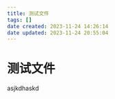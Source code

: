```yaml
---
title: 测试文件
tags: []
date created: 2023-11-24 14:26:14
date updated: 2023-11-24 20:55:04
---
```


# 测试文件

asjkdhaskd
